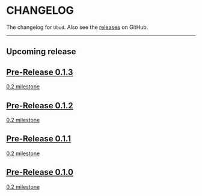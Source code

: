 # CHANGELOG

The changelog for `Ubud`. Also see the [releases](https://github.com/lkmfz/Ubud/releases) on GitHub.

--------------------------------------

## Upcoming release

## [Pre-Release 0.1.3](https://github.com/lkmfz/Ubud/releases/tag/0.1.3)
[0.2 milestone](https://github.com/lkmfz/Ubud/milestone/1)

## [Pre-Release 0.1.2](https://github.com/lkmfz/Ubud/releases/tag/0.1.2)
[0.2 milestone](https://github.com/lkmfz/Ubud/milestone/1)

## [Pre-Release 0.1.1](https://github.com/lkmfz/Ubud/releases/tag/0.1.1)
[0.2 milestone](https://github.com/lkmfz/Ubud/milestone/1)

## [Pre-Release 0.1.0](https://github.com/lkmfz/Ubud/releases/tag/0.1.0)
[0.2 milestone](https://github.com/lkmfz/Ubud/milestone/1)
